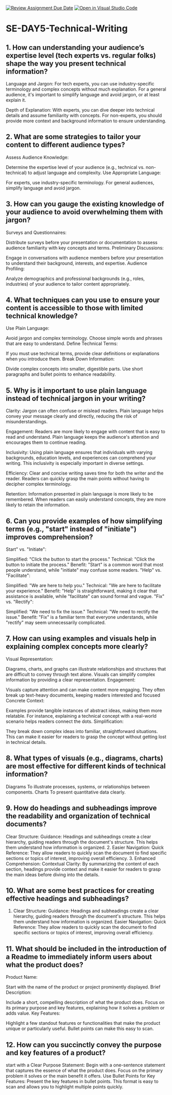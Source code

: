 [![Review Assignment Due Date](https://classroom.github.com/assets/deadline-readme-button-22041afd0340ce965d47ae6ef1cefeee28c7c493a6346c4f15d667ab976d596c.svg)](https://classroom.github.com/a/zsAR-pyY)
[![Open in Visual Studio Code](https://classroom.github.com/assets/open-in-vscode-2e0aaae1b6195c2367325f4f02e2d04e9abb55f0b24a779b69b11b9e10269abc.svg)](https://classroom.github.com/online_ide?assignment_repo_id=16563573&assignment_repo_type=AssignmentRepo)
# SE-DAY5-Technical-Writing
## 1. How can understanding your audience’s expertise level (tech experts vs. regular folks) shape the way you present technical information?
Language and Jargon: For tech experts, you can use industry-specific terminology and complex concepts without much explanation. For a general audience, it's important to simplify language and avoid jargon, or at least explain it.

Depth of Explanation: With experts, you can dive deeper into technical details and assume familiarity with concepts. For non-experts, you should provide more context and background information to ensure understanding.


## 2. What are some strategies to tailor your content to different audience types?
Assess Audience Knowledge:

Determine the expertise level of your audience (e.g., technical vs. non-technical) to adjust language and complexity.
Use Appropriate Language:

For experts, use industry-specific terminology. For general audiences, simplify language and avoid jargon.

## 3. How can you gauge the existing knowledge of your audience to avoid overwhelming them with jargon?
Surveys and Questionnaires:

Distribute surveys before your presentation or documentation to assess audience familiarity with key concepts and terms.
Preliminary Discussions:

Engage in conversations with audience members before your presentation to understand their background, interests, and expertise.
Audience Profiling:

Analyze demographics and professional backgrounds (e.g., roles, industries) of your audience to tailor content appropriately.
## 4. What techniques can you use to ensure your content is accessible to those with limited technical knowledge?
Use Plain Language:

Avoid jargon and complex terminology. Choose simple words and phrases that are easy to understand.
Define Technical Terms:

If you must use technical terms, provide clear definitions or explanations when you introduce them.
Break Down Information:

Divide complex concepts into smaller, digestible parts. Use short paragraphs and bullet points to enhance readability.
## 5. Why is it important to use plain language instead of technical jargon in your writing?
Clarity: Jargon can often confuse or mislead readers. Plain language helps convey your message clearly and directly, reducing the risk of misunderstandings.

Engagement: Readers are more likely to engage with content that is easy to read and understand. Plain language keeps the audience's attention and encourages them to continue reading.

Inclusivity: Using plain language ensures that individuals with varying backgrounds, education levels, and experiences can comprehend your writing. This inclusivity is especially important in diverse settings.

Efficiency: Clear and concise writing saves time for both the writer and the reader. Readers can quickly grasp the main points without having to decipher complex terminology.

Retention: Information presented in plain language is more likely to be remembered. When readers can easily understand concepts, they are more likely to retain the information.
## 6. Can you provide examples of how simplifying terms (e.g., "start" instead of "initiate") improves comprehension?
Start" vs. "Initiate":

Simplified: "Click the button to start the process."
Technical: "Click the button to initiate the process."
Benefit: "Start" is a common word that most people understand, while "initiate" may confuse some readers.
"Help" vs. "Facilitate":

Simplified: "We are here to help you."
Technical: "We are here to facilitate your experience."
Benefit: "Help" is straightforward, making it clear that assistance is available, while "facilitate" can sound formal and vague.
"Fix" vs. "Rectify":

Simplified: "We need to fix the issue."
Technical: "We need to rectify the issue."
Benefit: "Fix" is a familiar term that everyone understands, while "rectify" may seem unnecessarily complicated.
## 7. How can using examples and visuals help in explaining complex concepts more clearly?
Visual Representation:

Diagrams, charts, and graphs can illustrate relationships and structures that are difficult to convey through text alone. Visuals can simplify complex information by providing a clear representation.
Engagement:

Visuals capture attention and can make content more engaging. They often break up text-heavy documents, keeping readers interested and focused
Concrete Context:

Examples provide tangible instances of abstract ideas, making them more relatable. For instance, explaining a technical concept with a real-world scenario helps readers connect the dots.
Simplification:

They break down complex ideas into familiar, straightforward situations. This can make it easier for readers to grasp the concept without getting lost in technical details.
## 8. What types of visuals (e.g., diagrams, charts) are most effective for different kinds of technical information?
Diagrams
To illustrate processes, systems, or relationships between components.
Charts
 To present quantitative data clearly.
## 9. How do headings and subheadings improve the readability and organization of technical documents?
Clear Structure:
Guidance: Headings and subheadings create a clear hierarchy, guiding readers through the document's structure. This helps them understand how information is organized.
2. Easier Navigation:
Quick Reference: They allow readers to quickly scan the document to find specific sections or topics of interest, improving overall efficiency.
3. Enhanced Comprehension:
Contextual Clarity: By summarizing the content of each section, headings provide context and make it easier for readers to grasp the main ideas before diving into the details.
## 10. What are some best practices for creating effective headings and subheadings?
1. Clear Structure:
Guidance: Headings and subheadings create a clear hierarchy, guiding readers through the document's structure. This helps them understand how information is organized.
Easier Navigation:
Quick Reference: They allow readers to quickly scan the document to find specific sections or topics of interest, improving overall efficiency.

## 11. What should be included in the introduction of a Readme to immediately inform users about what the product does?
Product Name:

Start with the name of the product or project prominently displayed.
Brief Description:

Include a short, compelling description of what the product does. Focus on its primary purpose and key features, explaining how it solves a problem or adds value.
Key Features:

Highlight a few standout features or functionalities that make the product unique or particularly useful. Bullet points can make this easy to scan.
## 12. How can you succinctly convey the purpose and key features of a product?
start with a Clear Purpose Statement:
Begin with a one-sentence statement that captures the essence of what the product does. Focus on the primary problem it solves or the main benefit it offers.
Use Bullet Points for Key Features:
Present the key features in bullet points. This format is easy to scan and allows you to highlight multiple points quickly.
